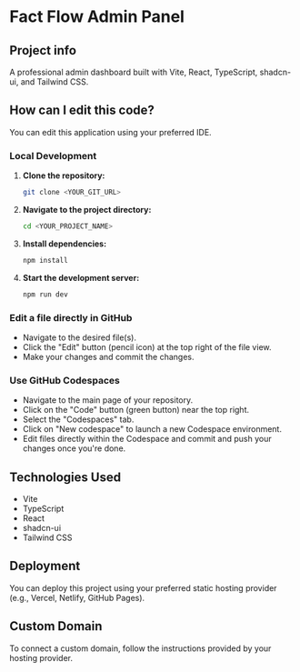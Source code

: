 # Fact Flow Admin Panel

## Project info

A professional admin dashboard built with Vite, React, TypeScript, shadcn-ui, and Tailwind CSS.

## How can I edit this code?

You can edit this application using your preferred IDE.

### Local Development

1. **Clone the repository:**

   ```sh
   git clone <YOUR_GIT_URL>
   ```

2. **Navigate to the project directory:**

   ```sh
   cd <YOUR_PROJECT_NAME>
   ```

3. **Install dependencies:**

   ```sh
   npm install
   ```

4. **Start the development server:**
   ```sh
   npm run dev
   ```

### Edit a file directly in GitHub

- Navigate to the desired file(s).
- Click the "Edit" button (pencil icon) at the top right of the file view.
- Make your changes and commit the changes.

### Use GitHub Codespaces

- Navigate to the main page of your repository.
- Click on the "Code" button (green button) near the top right.
- Select the "Codespaces" tab.
- Click on "New codespace" to launch a new Codespace environment.
- Edit files directly within the Codespace and commit and push your changes once you're done.

## Technologies Used

- Vite
- TypeScript
- React
- shadcn-ui
- Tailwind CSS

## Deployment

You can deploy this project using your preferred static hosting provider (e.g., Vercel, Netlify, GitHub Pages).

## Custom Domain

To connect a custom domain, follow the instructions provided by your hosting provider.
